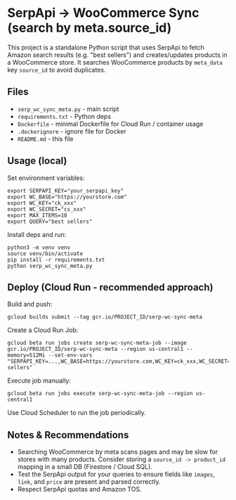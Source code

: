 # SerpApi -> WooCommerce Sync (search by meta.source_id)

This project is a standalone Python script that uses SerpApi to fetch Amazon search results (e.g. "best sellers")
and creates/updates products in a WooCommerce store. It searches WooCommerce products by `meta_data` key `source_id`
to avoid duplicates.

## Files
- `serp_wc_sync_meta.py` - main script
- `requirements.txt` - Python deps
- `Dockerfile` - minimal Dockerfile for Cloud Run / container usage
- `.dockerignore` - ignore file for Docker
- `README.md` - this file

## Usage (local)
Set environment variables:
```
export SERPAPI_KEY="your_serpapi_key"
export WC_BASE="https://yourstore.com"
export WC_KEY="ck_xxx"
export WC_SECRET="cs_xxx"
export MAX_ITEMS=10
export QUERY="best sellers"
```

Install deps and run:
```
python3 -m venv venv
source venv/bin/activate
pip install -r requirements.txt
python serp_wc_sync_meta.py
```

## Deploy (Cloud Run - recommended approach)
Build and push:
```
gcloud builds submit --tag gcr.io/PROJECT_ID/serp-wc-sync-meta
```

Create a Cloud Run Job:
```
gcloud beta run jobs create serp-wc-sync-meta-job --image gcr.io/PROJECT_ID/serp-wc-sync-meta --region us-central1 --memory=512Mi --set-env-vars "SERPAPI_KEY=...,WC_BASE=https://yourstore.com,WC_KEY=ck_xxx,WC_SECRET=cs_xxx,MAX_ITEMS=10,QUERY=best sellers"
```

Execute job manually:
```
gcloud beta run jobs execute serp-wc-sync-meta-job --region us-central1
```

Use Cloud Scheduler to run the job periodically.

## Notes & Recommendations
- Searching WooCommerce by meta scans pages and may be slow for stores with many products. Consider storing a `source_id -> product_id` mapping in a small DB (Firestore / Cloud SQL).
- Test the SerpApi output for your queries to ensure fields like `images`, `link`, and `price` are present and parsed correctly.
- Respect SerpApi quotas and Amazon TOS.
